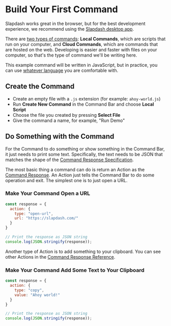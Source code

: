 # Build Your First Command

Slapdash works great in the browser, but for the best development experience, we recommend using the [Slapdash desktop app](https://slapdash.com/download).

There are [two types of commands](commands.md#local-vs-cloud-commands): **Local Commands**, which are scripts that run on your computer, and **Cloud Commands**, which are commands that are hosted on the web. Developing is easier and faster with files on your computer, so that's the type of command we'll be writing here.

This example command will be written in JavaScript, but in practice, you can use [whatever language](local-commands.md#language-support) you are comfortable with.

## **Create the Command**

* Create an empty file with a `.js` extension (for example: `ahoy-world.js`)
* Run **Create New Command** in the Command Bar and choose **Local Script**
* Choose the file you created by pressing **Select File**
* Give the command a name, for example, "Run Demo"

## Do Something with the Command

For the Command to do something or show something in the Command Bar, it just needs to print some text. Specifically, the text needs to be JSON that matches the shape of the [Command Response Specification](../reference/command-response.md).

The most basic thing a command can do is return an Action as the [Command Response](../reference/command-response.md). An Action just tells the Command Bar to do some operation and exit. The simplest one is to just open a URL.

### **Make Your Command Open a URL**

```javascript
const response = {
  action: {
    type: "open-url",
    url: "https://slapdash.com/"
  }
}

// Print the response as JSON string
console.log(JSON.stringify(response));
```

Another type of Action is to add something to your clipboard. You can see other Actions in the [Command Response Reference](../reference/command-response-action.md).

### **Make Your Command Add Some Text to Your Clipboard**

```javascript
const response = {
  action: {
    type: "copy",
    value: "Ahoy world!"
  }
}

// Print the response as JSON string
console.log(JSON.stringify(response));
```
